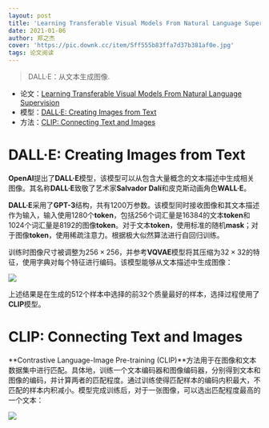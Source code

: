 ```yaml
---
layout: post
title: 'Learning Transferable Visual Models From Natural Language Supervision'
date: 2021-01-06
author: 郑之杰
cover: 'https://pic.downk.cc/item/5ff555b83ffa7d37b381af0e.jpg'
tags: 论文阅读
---
```


> DALL·E：从文本生成图像.

- 论文：[Learning Transferable Visual Models From Natural Language Supervision](https://cdn.openai.com/papers/Learning_Transferable_Visual_Models_From_Natural_Language.pdf)
- 模型：[DALL·E: Creating Images from Text](https://openai.com/blog/dall-e/)
- 方法：[CLIP: Connecting Text and Images](https://openai.com/blog/clip/)

# DALL·E: Creating Images from Text
**OpenAI**提出了**DALL·E**模型，该模型可以从包含大量概念的文本描述中生成相关图像。其名称**DALL·E**致敬了艺术家**Salvador Dalí**和皮克斯动画角色**WALL·E**。

**DALL·E**采用了**GPT-3**结构，共有$1200$万参数。该模型同时接收图像和其文本描述作为输入，输入使用$1280$个**token**，包括$256$个词汇量是$16384$的文本**token**和$1024$个词汇量是$8192$的图像**token**。对于文本**token**，使用标准的随机**mask**；对于图像**token**，使用稀疏注意力。根据极大似然算法进行自回归训练。

训练时图像尺寸被调整为$256 \times 256$，并参考**VQVAE**模型将其压缩为$32 \times 32$的特征，使用字典对每个特征进行编码。该模型能够从文本描述中生成图像：

![](https://pic.downk.cc/item/5ff558353ffa7d37b383298b.jpg)

上述结果是在生成的$512$个样本中选择的前$32$个质量最好的样本，选择过程使用了**CLIP**模型。

# CLIP: Connecting Text and Images
**Contrastive Language-Image Pre-training (CLIP)**方法用于在图像和文本数据集中进行匹配。具体地，训练一个文本编码器和图像编码器，分别得到文本和图像的编码，并计算两者的匹配程度。通过训练使得匹配样本的编码内积最大，不匹配的样本内积减小。模型完成训练后，对于一张图像，可以选出匹配程度最高的一个文本：

![](https://pic.downk.cc/item/5ff55f393ffa7d37b3878e17.jpg)
